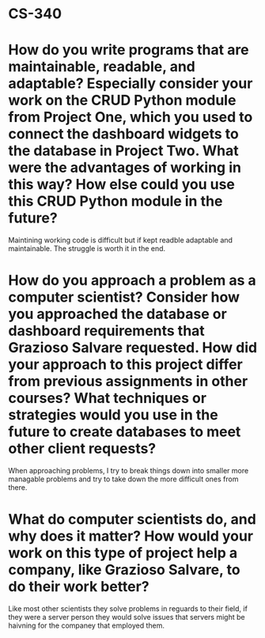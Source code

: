 # CS-340
# How do you write programs that are maintainable, readable, and adaptable? Especially consider your work on the CRUD Python module from Project One, which you used to connect the dashboard widgets to the database in Project Two. What were the advantages of working in this way? How else could you use this CRUD Python module in the future?

Maintining working code is difficult but if kept readble adaptable and maintainable. The struggle is worth it in the end.

# How do you approach a problem as a computer scientist? Consider how you approached the database or dashboard requirements that Grazioso Salvare requested. How did your approach to this project differ from previous assignments in other courses? What techniques or strategies would you use in the future to create databases to meet other client requests?

When approaching problems, I try to break things down into smaller more managable problems and try to take down the more difficult ones from there.

# What do computer scientists do, and why does it matter? How would your work on this type of project help a company, like Grazioso Salvare, to do their work better?

Like most other scientists they solve problems in reguards to their field, if they were a server person they would solve issues that servers might be haivning for the companey that employed them.
